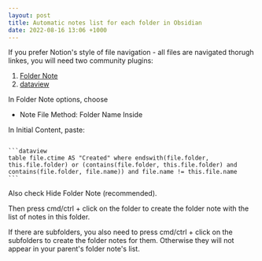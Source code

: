 ```yaml
---
layout: post
title: Automatic notes list for each folder in Obsidian
date: 2022-08-16 13:06 +1000
---
```


If you prefer Notion's style of file navigation - all files are navigated thorugh linkes, you will need two community plugins: 
1. [Folder Note](https://github.com/xpgo/obsidian-folder-note-plugin) 
2. [dataview](https://github.com/blacksmithgu/obsidian-dataview)

In Folder Note options, choose
- Note File Method: Folder Name Inside

In Initial Content, paste: 

<pre><code>
```dataview 
<span class="hljs-selector-tag">table</span> file<span class="hljs-selector-class">.ctime</span> AS <span class="hljs-string">"Created"</span> where endswith(file<span class="hljs-selector-class">.folder</span>, this<span class="hljs-selector-class">.file</span><span class="hljs-selector-class">.folder</span>) or (contains(file<span class="hljs-selector-class">.folder</span>, this<span class="hljs-selector-class">.file</span><span class="hljs-selector-class">.folder</span>) and contains(file<span class="hljs-selector-class">.folder</span>, file.name)) and file<span class="hljs-selector-class">.name</span> != this<span class="hljs-selector-class">.file</span><span class="hljs-selector-class">.name</span>
```
</code></pre>


Also check Hide Folder Note (recommended).

Then press cmd/ctrl + click on the folder to create the folder note with the list of notes in this folder. 

If there are subfolders, you also need to press cmd/ctrl + click on the subfolders to create the folder notes for them. Otherwise they will not appear in your parent's folder note's list.  

